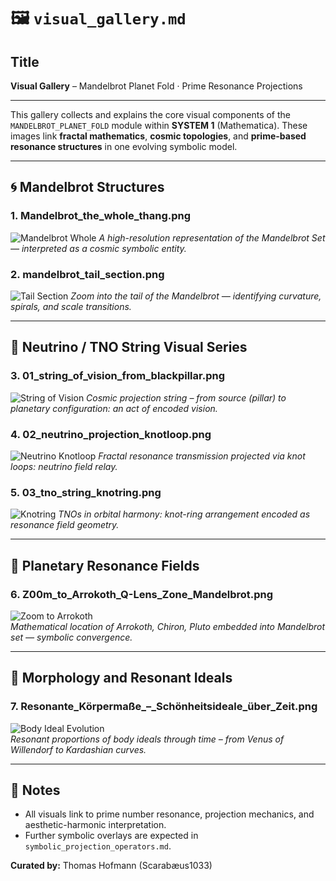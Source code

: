 # 🖼️ `visual_gallery.md`

## Title
**Visual Gallery** – Mandelbrot Planet Fold · Prime Resonance Projections

---

This gallery collects and explains the core visual components of the `MANDELBROT_PLANET_FOLD` module within **SYSTEM 1** (Mathematica). These images link **fractal mathematics**, **cosmic topologies**, and **prime-based resonance structures** in one evolving symbolic model.

---

## 🌀 Mandelbrot Structures

### 1. **Mandelbrot_the_whole_thang.png**
![Mandelbrot Whole](./visuals/%20Mandelbrot_the_whole_thang.png)
*A high-resolution representation of the Mandelbrot Set — interpreted as a cosmic symbolic entity.*

### 2. **mandelbrot_tail_section.png**
![Tail Section](./visuals/mandelbrot_tail_section.png)
*Zoom into the tail of the Mandelbrot — identifying curvature, spirals, and scale transitions.*

---

## 🌌 Neutrino / TNO String Visual Series

### 3. **01_string_of_vision_from_blackpillar.png**
![String of Vision](./visuals/01_string_of_vision_from_blackpillar.png)
*Cosmic projection string – from source (pillar) to planetary configuration: an act of encoded vision.*

### 4. **02_neutrino_projection_knotloop.png**
![Neutrino Knotloop](./visuals/02_neutrino_projection_knotloop.png)
*Fractal resonance transmission projected via knot loops: neutrino field relay.*

### 5. **03_tno_string_knotring.png**
![Knotring](./visuals/03_tno_string_knotring.png)
*TNOs in orbital harmony: knot-ring arrangement encoded as resonance field geometry.*

---

## 🔭 Planetary Resonance Fields

### 6. **Z00m_to_Arrokoth_Q-Lens_Zone_Mandelbrot.png**
![Zoom to Arrokoth](./visuals/Z00m_to_Arrokoth_Q-Lens_Zone_Mandelbrot.png)  
*Mathematical location of Arrokoth, Chiron, Pluto embedded into Mandelbrot set — symbolic convergence.*

---

## 🔁 Morphology and Resonant Ideals

### 7. **Resonante_Körpermaße_–_Schönheitsideale_über_Zeit.png**
![Body Ideal Evolution](./visuals/Resonante_koerpermaße-Schoenheitsideale_ueber_Zeit.png)  
*Resonant proportions of body ideals through time – from Venus of Willendorf to Kardashian curves.*

---

## 📌 Notes
- All visuals link to prime number resonance, projection mechanics, and aesthetic-harmonic interpretation.
- Further symbolic overlays are expected in `symbolic_projection_operators.md`.

**Curated by:** Thomas Hofmann (Scarabæus1033)
